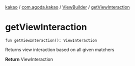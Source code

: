 [kakao](../../index.md) / [com.agoda.kakao](../index.md) / [ViewBuilder](index.md) / [getViewInteraction](.)

# getViewInteraction

`fun getViewInteraction(): ViewInteraction`

Returns view interaction based on all given matchers

**Return**
ViewInteraction

